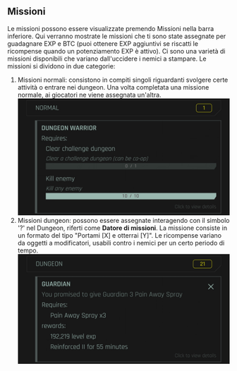 ## Missioni
Le missioni possono essere visualizzate premendo Missioni nella barra inferiore. Qui verranno mostrate le missioni che ti sono state assegnate per guadagnare EXP e BTC (puoi ottenere EXP aggiuntivi se riscatti le ricompense quando un potenziamento EXP è attivo). Ci sono una varietà di missioni disponibili che variano dall'uccidere i nemici a stampare. Le missioni si dividono in due categorie:
1. Missioni normali: consistono in compiti singoli riguardanti svolgere certe attività o entrare nei dungeon. Una volta completata una missione normale, ai giocatori ne viene assegnata un'altra.
![QuestTab1](/resources/mobile-tutorial/QuestTab1.png)
2. Missioni dungeon: possono essere assegnate interagendo con il simbolo '?' nel Dungeon, riferti come **Datore di missioni**. La missione consiste in un formato del tipo "Portami [X] e otterrai [Y]". Le ricompense variano da oggetti a modificatori, usabili contro i nemici per un certo periodo di tempo.
![QuestTab2](/resources/mobile-tutorial/QuestTab2.png)